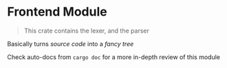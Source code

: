 # Frontend Module

> This crate contains the lexer, and the parser

Basically turns *source code* into a *fancy tree* 

Check auto-docs from `cargo doc` for a more in-depth review of this module